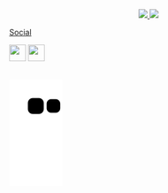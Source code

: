 ##
<div align="center">
  <a href="https://github.com/1wallacerangel">
  <img height="180em" src="https://github-readme-stats.vercel.app/api?username=1wallacerangel&show_icons=true&theme=graywhite&include_all_commits=true&count_private=true"/>
  <img height="180em" src="https://github-readme-stats.vercel.app/api/top-langs/?username=1wallacerangel&layout=compact&langs_count=7&theme=graywhite"/>
</div>
  
 
  
  <p fontsize="20pt">Social</p>
<div> 
   <a href = "https://instagram.com/_wallacerangell"><img src="https://cdn-icons-png.flaticon.com/512/2111/2111463.png" width="30px" height="30px" color="white" target="_blank"></a>
   <a href = "https://www.linkedin.com/in/wallace-rangel-329615252" target="_blank"><img src="https://cdn-icons-png.flaticon.com/512/3536/3536505.png" width="30px" height="30px" color="white" target="_blank"></a>
</div>  
  
 ##
  
  ![Snake animation](https://github.com/rafaballerini/rafaballerini/blob/output/github-contribution-grid-snake.svg)
 
</div>
